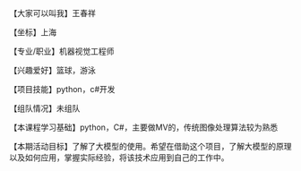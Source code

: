 【大家可以叫我】王春祥

【坐标】上海

【专业/职业】机器视觉工程师

【兴趣爱好】篮球，游泳

【项目技能】python，c#开发

【组队情况】未组队

【本课程学习基础】python，C#，主要做MV的，传统图像处理算法较为熟悉

【本期活动目标】了解了大模型的使用。希望在借助这个项目，了解大模型的原理以及如何应用，掌握实际经验，将该技术应用到自己的工作中。